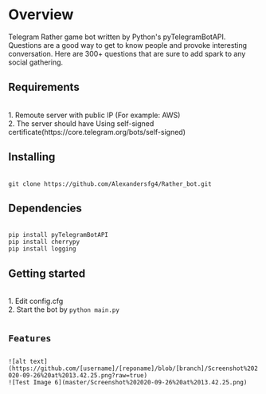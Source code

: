 <h1>Overview</h1>
Telegram Rather game bot written by Python's pyTelegramBotAPI.
Questions are a good way to get to know people and provoke interesting conversation. Here are 300+ questions that are sure to add spark to any social gathering.

<h2>Requirements</h2>
<br>1. Remoute server with public IP (For example: AWS)</br>
2. The server should have Using self-signed certificate(https://core.telegram.org/bots/self-signed)

<h2>Installing</h2><br>
<code>git clone https://github.com/Alexandersfg4/Rather_bot.git</code></br>


<h2>Dependencies</h2><br>
<code>pip install pyTelegramBotAPI</code></br>
<code>pip install cherrypy</code>
<br><code>pip install logging</code></br>

<h2>Getting started</h2>
<br>1. Edit config.cfg </br>
2. Start the bot by <code>python main.py
  
<h2>Features</h2>
![alt text](https://github.com/[username]/[reponame]/blob/[branch]/Screenshot%202020-09-26%20at%2013.42.25.png?raw=true)
![Test Image 6](master/Screenshot%202020-09-26%20at%2013.42.25.png)
